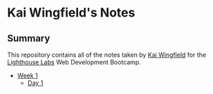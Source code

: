 # Kai Wingfield's Notes
## Summary

This repository contains all of the notes taken by [Kai Wingfield](https://github.com/k-j-t-w) for the [Lighthouse Labs](https://www.lighthouselabs.ca/en) Web Development Bootcamp.

* [Week 1](/Week_1)
   * [Day 1](/Week_1/Day_1)